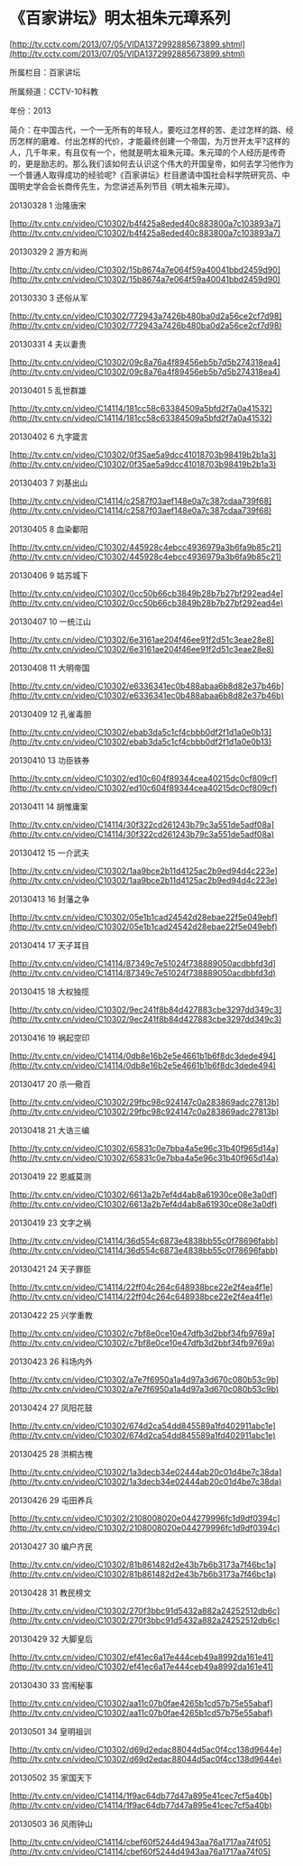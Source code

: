 # 《百家讲坛》明太祖朱元璋系列

[http://tv.cctv.com/2013/07/05/VIDA1372992885673899.shtml](http://tv.cctv.com/2013/07/05/VIDA1372992885673899.shtml)

所属栏目：百家讲坛

所属频道：CCTV-10科教

年份：2013

简介：在中国古代，一个一无所有的年轻人，要吃过怎样的苦、走过怎样的路、经历怎样的磨难、付出怎样的代价，才能最终创建一个帝国，为万世开太平?这样的人，几千年来，有且仅有一个，他就是明太祖朱元璋。朱元璋的个人经历是传奇的，更是励志的。那么我们该如何去认识这个伟大的开国皇帝，如何去学习他作为一个普通人取得成功的经验呢?《百家讲坛》栏目邀请中国社会科学院研究员、中国明史学会会长商传先生，为您讲述系列节目《明太祖朱元璋》。

20130328 1 治隆唐宋

[http://tv.cntv.cn/video/C10302/b4f425a8eded40c883800a7c103893a7](http://tv.cntv.cn/video/C10302/b4f425a8eded40c883800a7c103893a7)

20130329 2 游方和尚

[http://tv.cntv.cn/video/C10302/15b8674a7e064f59a40041bbd2459d90](http://tv.cntv.cn/video/C10302/15b8674a7e064f59a40041bbd2459d90)

20130330 3 还俗从军

[http://tv.cntv.cn/video/C10302/772943a7426b480ba0d2a56ce2cf7d98](http://tv.cntv.cn/video/C10302/772943a7426b480ba0d2a56ce2cf7d98)

20130331 4 夫以妻贵

[http://tv.cntv.cn/video/C10302/09c8a76a4f89456eb5b7d5b274318ea4](http://tv.cntv.cn/video/C10302/09c8a76a4f89456eb5b7d5b274318ea4)

20130401 5 乱世群雄

[http://tv.cntv.cn/video/C14114/181cc58c63384509a5bfd2f7a0a41532](http://tv.cntv.cn/video/C14114/181cc58c63384509a5bfd2f7a0a41532)

20130402 6 九字箴言

[http://tv.cntv.cn/video/C10302/0f35ae5a9dcc41018703b98419b2b1a3](http://tv.cntv.cn/video/C10302/0f35ae5a9dcc41018703b98419b2b1a3)

20130403 7 刘基出山

[http://tv.cntv.cn/video/C14114/c2587f03aef148e0a7c387cdaa739f68](http://tv.cntv.cn/video/C14114/c2587f03aef148e0a7c387cdaa739f68)

20130405 8 血染鄱阳

[http://tv.cntv.cn/video/C10302/445928c4ebcc4936979a3b6fa9b85c21](http://tv.cntv.cn/video/C10302/445928c4ebcc4936979a3b6fa9b85c21)

20130406 9 姑苏城下

[http://tv.cntv.cn/video/C10302/0cc50b66cb3849b28b7b27bf292ead4e](http://tv.cntv.cn/video/C10302/0cc50b66cb3849b28b7b27bf292ead4e)

20130407 10 一统江山

[http://tv.cntv.cn/video/C10302/6e3161ae204f46ee91f2d51c3eae28e8](http://tv.cntv.cn/video/C10302/6e3161ae204f46ee91f2d51c3eae28e8)

20130408 11 大明帝国

[http://tv.cntv.cn/video/C10302/e6336341ec0b488abaa6b8d82e37b46b](http://tv.cntv.cn/video/C10302/e6336341ec0b488abaa6b8d82e37b46b)

20130409 12 孔雀毒胆

[http://tv.cntv.cn/video/C10302/ebab3da5c1cf4cbbb0df2f1d1a0e0b13](http://tv.cntv.cn/video/C10302/ebab3da5c1cf4cbbb0df2f1d1a0e0b13)

20130410 13 功臣铁券

[http://tv.cntv.cn/video/C10302/ed10c604f89344cea40215dc0cf809cf](http://tv.cntv.cn/video/C10302/ed10c604f89344cea40215dc0cf809cf)

20130411 14 胡惟庸案

[http://tv.cntv.cn/video/C14114/30f322cd261243b79c3a551de5adf08a](http://tv.cntv.cn/video/C14114/30f322cd261243b79c3a551de5adf08a)

20130412 15 一介武夫

[http://tv.cntv.cn/video/C10302/1aa9bce2b11d4125ac2b9ed94d4c223e](http://tv.cntv.cn/video/C10302/1aa9bce2b11d4125ac2b9ed94d4c223e)

20130413 16 封藩之争

[http://tv.cntv.cn/video/C10302/05e1b1cad24542d28ebae22f5e049ebf](http://tv.cntv.cn/video/C10302/05e1b1cad24542d28ebae22f5e049ebf)

20130414 17 天子耳目

[http://tv.cntv.cn/video/C14114/87349c7e51024f738889050acdbbfd3d](http://tv.cntv.cn/video/C14114/87349c7e51024f738889050acdbbfd3d)

20130415 18 大权独揽

[http://tv.cntv.cn/video/C10302/9ec241f8b84d427883cbe3297dd349c3](http://tv.cntv.cn/video/C10302/9ec241f8b84d427883cbe3297dd349c3)

20130416 19 祸起空印

[http://tv.cntv.cn/video/C14114/0db8e16b2e5e4661b1b6f8dc3dede494](http://tv.cntv.cn/video/C14114/0db8e16b2e5e4661b1b6f8dc3dede494)

20130417 20 杀一儆百

[http://tv.cntv.cn/video/C10302/29fbc98c924147c0a283869adc27813b](http://tv.cntv.cn/video/C10302/29fbc98c924147c0a283869adc27813b)

20130418 21 大诰三编

[http://tv.cntv.cn/video/C10302/65831c0e7bba4a5e96c31b40f965d14a](http://tv.cntv.cn/video/C10302/65831c0e7bba4a5e96c31b40f965d14a)

20130419 22 恩威莫测

[http://tv.cntv.cn/video/C10302/6613a2b7ef4d4ab8a61930ce08e3a0df](http://tv.cntv.cn/video/C10302/6613a2b7ef4d4ab8a61930ce08e3a0df)

20130419 23 文字之祸

[http://tv.cntv.cn/video/C14114/36d554c6873e4838bb55c0f78696fabb](http://tv.cntv.cn/video/C14114/36d554c6873e4838bb55c0f78696fabb)

20130421 24 天子罪臣

[http://tv.cntv.cn/video/C14114/22ff04c264c648938bce22e2f4ea4f1e](http://tv.cntv.cn/video/C14114/22ff04c264c648938bce22e2f4ea4f1e)

20130422 25 兴学重教

[http://tv.cntv.cn/video/C10302/c7bf8e0ce10e47dfb3d2bbf34fb9769a](http://tv.cntv.cn/video/C10302/c7bf8e0ce10e47dfb3d2bbf34fb9769a)

20130423 26 科场内外

[http://tv.cntv.cn/video/C10302/a7e7f6950a1a4d97a3d670c080b53c9b](http://tv.cntv.cn/video/C10302/a7e7f6950a1a4d97a3d670c080b53c9b)

20130424 27 凤阳花鼓

[http://tv.cntv.cn/video/C10302/674d2ca54dd845589a1fd402911abc1e](http://tv.cntv.cn/video/C10302/674d2ca54dd845589a1fd402911abc1e)

20130425 28 洪桐古槐

[http://tv.cntv.cn/video/C10302/1a3decb34e02444ab20c01d4be7c38da](http://tv.cntv.cn/video/C10302/1a3decb34e02444ab20c01d4be7c38da)

20130426 29 屯田养兵

[http://tv.cntv.cn/video/C10302/2108008020e044279996fc1d9df0394c](http://tv.cntv.cn/video/C10302/2108008020e044279996fc1d9df0394c)

20130427 30 编户齐民

[http://tv.cntv.cn/video/C10302/81b861482d2e43b7b6b3173a7f46bc1a](http://tv.cntv.cn/video/C10302/81b861482d2e43b7b6b3173a7f46bc1a)

20130428 31 教民榜文

[http://tv.cntv.cn/video/C10302/270f3bbc91d5432a882a24252512db6c](http://tv.cntv.cn/video/C10302/270f3bbc91d5432a882a24252512db6c)

20130429 32 大脚皇后

[http://tv.cntv.cn/video/C10302/ef41ec6a17e444ceb49a8992da161e41](http://tv.cntv.cn/video/C10302/ef41ec6a17e444ceb49a8992da161e41)

20130430 33 宫闱秘事

[http://tv.cntv.cn/video/C10302/aa11c07b0fae4265b1cd57b75e55abaf](http://tv.cntv.cn/video/C10302/aa11c07b0fae4265b1cd57b75e55abaf)

20130501 34 皇明祖训

[http://tv.cntv.cn/video/C10302/d69d2edac88044d5ac0f4cc138d9644e](http://tv.cntv.cn/video/C10302/d69d2edac88044d5ac0f4cc138d9644e)

20130502 35 家国天下

[http://tv.cntv.cn/video/C14114/1f9ac64db77d47a895e41cec7cf5a40b](http://tv.cntv.cn/video/C14114/1f9ac64db77d47a895e41cec7cf5a40b)

20130503 36 风雨钟山

[http://tv.cntv.cn/video/C14114/cbef60f5244d4943aa76a1717aa74f05](http://tv.cntv.cn/video/C14114/cbef60f5244d4943aa76a1717aa74f05)
